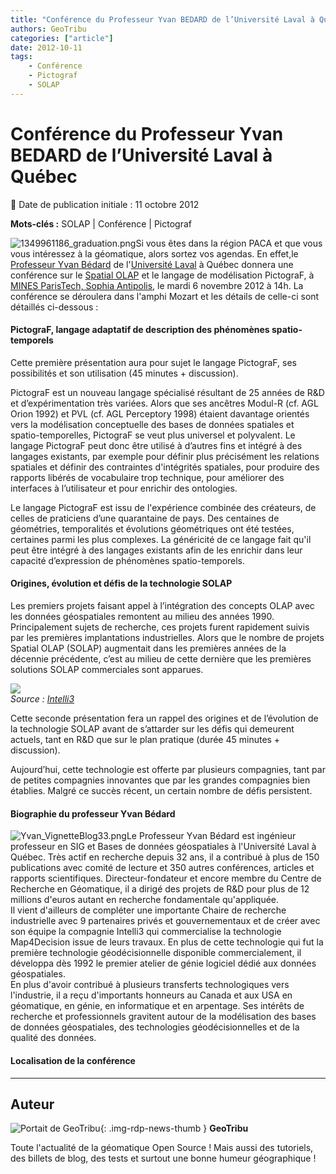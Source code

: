 ```yaml
---
title: "Conférence du Professeur Yvan BEDARD de l’Université Laval à Québec"
authors: GeoTribu
categories: ["article"]
date: 2012-10-11
tags:
    - Conférence
    - Pictograf
    - SOLAP
---
```


# Conférence du Professeur Yvan BEDARD de l’Université Laval à Québec

:calendar: Date de publication initiale : 11 octobre 2012

**Mots-clés :** SOLAP | Conférence | Pictograf

![1349961186_graduation.png](http://geotribu.net/sites/default/files/Tuto/img/Blog/divers/1349961186_graduation.png)Si vous êtes dans la région PACA et que vous vous intéressez à la géomatique, alors sortez vos agendas. En effet,le [Professeur Yvan Bédard](http://yvanbedard.scg.ulaval.ca/) de l'[Université Laval](http://www.ulaval.ca/) à Québec donnera une conférence sur le [Spatial OLAP](http://www.spatialbi.org/) et le langage de modélisation PictograF, à [MINES ParisTech, Sophia Antipolis](http://www.sophia.mines-paristech.fr/), le mardi 6 novembre 2012 à 14h. La conférence se déroulera dans l'amphi Mozart et les détails de celle-ci sont détaillés ci-dessous :

#### PictograF, langage adaptatif de description des phénomènes spatio-temporels

Cette première présentation aura pour sujet le langage PictograF, ses possibilités et son utilisation (45 minutes + discussion).

PictograF est un nouveau langage spécialisé résultant de 25 années de R&D et d’expérimentation très variées. Alors que ses ancêtres Modul-R (cf. AGL Orion 1992) et PVL (cf. AGL Perceptory 1998) étaient davantage orientés vers la modélisation conceptuelle des bases de données spatiales et spatio-temporelles, PictograF se veut plus universel et polyvalent. Le langage PictograF peut donc être utilisé à d’autres fins et intégré à des langages existants, par exemple pour définir plus précisément les relations spatiales et définir des contraintes d'intégrités spatiales, pour produire des rapports libérés de vocabulaire trop technique, pour améliorer des interfaces à l’utilisateur et pour enrichir des ontologies.

Le langage PictograF est issu de l'expérience combinée des créateurs, de celles de praticiens d’une quarantaine de pays. Des centaines de géométries, temporalités et évolutions géométriques ont été testées, certaines parmi les plus complexes. La généricité de ce langage fait qu'il peut être intégré à des langages existants afin de les enrichir dans leur capacité d’expression de phénomènes spatio-temporels.

#### Origines, évolution et défis de la technologie SOLAP

Les premiers projets faisant appel à l’intégration des concepts OLAP avec les données géospatiales remontent au milieu des années 1990. Principalement sujets de recherche, ces projets furent rapidement suivis par les premières implantations industrielles. Alors que le nombre de projets Spatial OLAP (SOLAP) augmentait dans les premières années de la décennie précédente, c’est au milieu de cette dernière que les premières solutions SOLAP commerciales sont apparues.

![](http://intelli3.com/wp-content/uploads/2012/01/montage_Cartes.png)  
*Source : [Intelli3](http://www.intelli3.com)*

Cette seconde présentation fera un rappel des origines et de l’évolution de la technologie SOLAP avant de s’attarder sur les défis qui demeurent actuels, tant en R&D que sur le plan pratique (durée 45 minutes +  
discussion).

Aujourd’hui, cette technologie est offerte par plusieurs compagnies, tant par de petites compagnies innovantes que par les grandes compagnies bien établies. Malgré ce succès récent, un certain nombre de défis persistent.

#### Biographie du professeur Yvan Bédard

![Yvan_VignetteBlog33.png](http://geotribu.net/sites/default/files/Tuto/img/Blog/divers/Yvan_VignetteBlog33.png)Le Professeur Yvan Bédard est ingénieur professeur en SIG et Bases de données géospatiales à l'Université Laval à Québec. Très actif en recherche depuis 32 ans, il a contribué à plus de 150 publications avec comité de lecture et 350 autres conférences, articles et rapports scientifiques. Directeur-fondateur et encore membre du Centre de Recherche en Géomatique, il a dirigé des projets de R&D pour plus de 12 millions d'euros autant en recherche fondamentale qu'appliquée.  
Il vient d'ailleurs de compléter une importante Chaire de recherche industrielle avec 9 partenaires privés et gouvernementaux et de créer avec son équipe la compagnie Intelli3 qui commercialise la technologie Map4Decision issue de leurs travaux. En plus de cette technologie qui fut la première technologie géodécisionnelle disponible commercialement, il développa dès 1992 le premier atelier de génie logiciel dédié aux données géospatiales.  
En plus d'avoir contribué à plusieurs transferts technologiques vers l'industrie, il a reçu d'importants honneurs au Canada et aux USA en géomatique, en génie, en informatique et en arpentage. Ses intérêts de recherche et professionnels gravitent autour de la modélisation des bases de données géospatiales, des technologies géodécisionnelles et de la qualité des données.

#### Localisation de la conférence

----

## Auteur

![Portait de GeoTribu](https://cdn.geotribu.fr/img/internal/charte/geotribu_logo_64x64.png){: .img-rdp-news-thumb }
**GeoTribu**

Toute l'actualité de la géomatique Open Source ! Mais aussi des tutoriels, des billets de blog, des tests et surtout une bonne humeur géographique !
